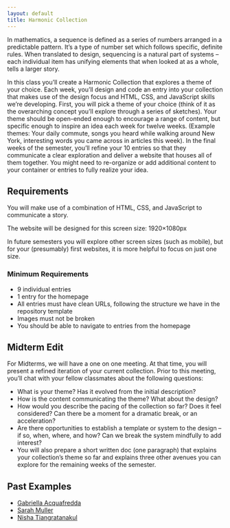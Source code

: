 ```yaml
---
layout: default
title: Harmonic Collection
---
```


In mathematics, a sequence is defined as a series of numbers arranged in a predictable pattern. It’s a type of number set which follows specific, definite rules. When translated to design, sequencing is a natural part of systems – each individual item has unifying elements that when looked at as a whole, tells a larger story.

In this class you’ll create a Harmonic Collection that explores a theme of your choice. Each week, you’ll design and code an entry into your collection that makes use of the design focus and HTML, CSS, and JavaScript skills we’re developing. First, you will pick a theme of your choice (think of it as the overarching concept you’ll explore through a series of sketches). Your theme should be open-ended enough to encourage a range of content, but specific enough to inspire an idea each week for twelve weeks. (Example themes: Your daily commute, songs you heard while walking around New York, interesting words you came across in articles this week). In the final weeks of the semester, you’ll refine your 10 entries so that they communicate a clear exploration and deliver a website that houses all of them together. You might need to re-organize or add additional content to your container or entries to fully realize your idea.

## Requirements

You will make use of a combination of HTML, CSS, and JavaScript to communicate a story.

The website will be designed for this screen size: 1920×1080px

In future semesters you will explore other screen sizes (such as mobile), but for your (presumably) first websites, it is more helpful to focus on just one size.

### Minimum Requirements

- 9 individual entries
- 1 entry for the homepage
- All entries must have clean URLs, following the structure we have in the repository template
- Images must not be broken
- You should be able to navigate to entries from the homepage

## Midterm Edit

For Midterms, we will have a one on one meeting. At that time, you will present a refined iteration of your current collection. Prior to this meeting, you’ll chat with your fellow classmates about the following questions:

- What is your theme? Has it evolved from the initial description?
- How is the content communicating the theme? What about the design?
- How would you describe the pacing of the collection so far? Does it feel considered? Can there be a moment for a dramatic break, or an acceleration?
- Are there opportunities to establish a template or system to the design – if so, when, where, and how? Can we break the system mindfully to add interest?
- You will also prepare a short written doc (one paragraph) that explains your collection’s theme so far and explains three other avenues you can explore for the remaining weeks of the semester.

## Past Examples

- [Gabriella Acquafredda](https://gabriellaacquafredda.github.io/harmonic-collection/)
- [Sarah Muller](https://mulls528.github.io/entry3/)
- [Nisha Tiangratanakul](https://nishatiangratanakul.github.io/harmonics-collection/)
